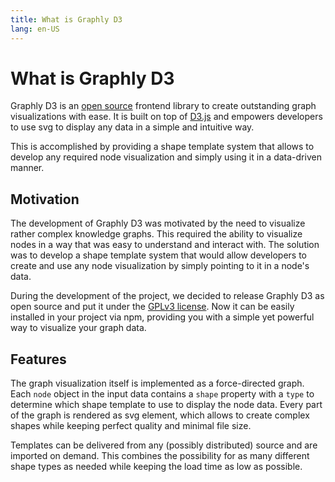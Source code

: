 ```yaml
---
title: What is Graphly D3
lang: en-US
---
```


# What is Graphly D3

Graphly D3 is an [open source](https://github.com/livereader/graphly-d3) frontend library to create outstanding graph visualizations with ease.
It is built on top of [D3.js](https://d3js.org/) and empowers developers to use svg to display any data in a simple and intuitive way.

This is accomplished by providing a shape template system that allows to develop any required node visualization and simply using it in a data-driven manner.

## Motivation

The development of Graphly D3 was motivated by the need to visualize rather complex knowledge graphs.
This required the ability to visualize nodes in a way that was easy to understand and interact with.
The solution was to develop a shape template system that would allow developers to create and use any node visualization by simply pointing to it in a node's data.

During the development of the project, we decided to release Graphly D3 as open source and put it under the [GPLv3 license](https://github.com/LiveReader/graphly-d3/blob/main/LICENSE).
Now it can be easily installed in your project via npm, providing you with a simple yet powerful way to visualize your graph data.

<Graphly :graph="graph" style="height: 25em; border-radius: 1em; background-color: var(--vp-c-divider-light);"/>

## Features

The graph visualization itself is implemented as a force-directed graph.
Each `node` object in the input data contains a `shape` property with a `type` to determine which shape template to use to display the node data.
Every part of the graph is rendered as svg element, which allows to create complex shapes while keeping perfect quality and minimal file size.

Templates can be delivered from any (possibly distributed) source and are imported on demand.
This combines the possibility for as many different shape types as needed while keeping the load time as low as possible.

<script setup>
import { ref, onMounted } from "vue";
import Graphly from "../../.vitepress/components/Graphly.vue";
let graph = ref({
	nodes: [
		{
			id: "node1",
			shape: {
				type: "hexagon",
				scale: 1,
				url: "https://cdn.graphly.dev/@jason-rietzke/demo-hexagon/1.0.0",
			},
			x: -150,
			y: 30,
			payload: {
				title: "",
				color: "#9575cd"
			}
		},
		{
			id: "node2",
			shape: {
				type: "hexagon",
				scale: 1,
				url: "https://cdn.graphly.dev/@jason-rietzke/demo-hexagon/1.0.0",
			},
			x: 150,
			y: -30,
			payload: {
				title: "",
				color: "#9575cd"
			}
		},
	],
	links: [
		{
			source: "node1",
			target: "node2",
			directed: true,
			strength: "weak",
		},
	],
	hasUpdate: false,
});
onMounted(() => {
	graph.value.hasUpdate = true;
})
</script>
